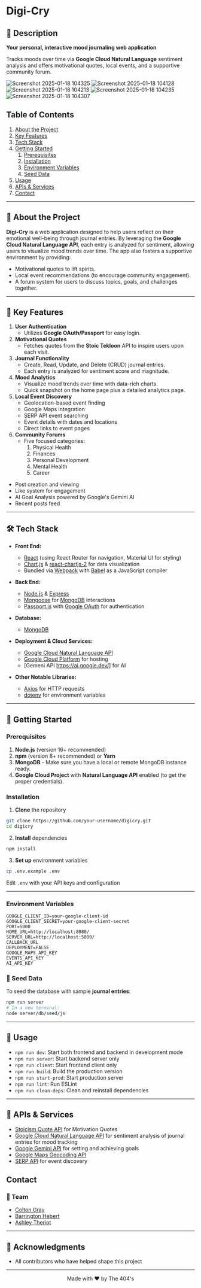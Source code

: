 # Digi-Cry

## 📝 Description
**Your personal, interactive mood journaling web application**

Tracks moods over time via **Google Cloud Natural Language** sentiment analysis and offers motivational quotes, local events, and a supportive community forum.

![Screenshot 2025-01-18 104325](https://github.com/user-attachments/assets/9b76c971-53e1-4276-b430-f29ca4155ed8)
![Screenshot 2025-01-18 104128](https://github.com/user-attachments/assets/38c842c8-5e5a-478c-9094-ec67d3286258)
![Screenshot 2025-01-18 104213](https://github.com/user-attachments/assets/6ceb7012-1aff-48ed-b1af-a40bf5fe67d8)
![Screenshot 2025-01-18 104235](https://github.com/user-attachments/assets/74162d2a-7832-402e-b782-ebd96f5a3ad1)
![Screenshot 2025-01-18 104307](https://github.com/user-attachments/assets/10410de6-24e3-41d0-8c46-b8c4554860f8)

## Table of Contents

1. [About the Project](#about-the-project)
2. [Key Features](#key-features)
3. [Tech Stack](#tech-stack)
4. [Getting Started](#getting-started)
    1. [Prerequisites](#prerequisites)
    2. [Installation](#installation)
    3. [Environment Variables](#environment-variables)
    4. [Seed Data](#seed-data)
5. [Usage](#usage)
6. [APIs & Services](#apis--services)
7. [Contact](#contact)

---

## 📂 About the Project

**Digi-Cry** is a web application designed to help users reflect on their emotional well-being through journal entries. By leveraging the **Google Cloud Natural Language API**, each entry is analyzed for sentiment, allowing users to visualize mood trends over time. The app also fosters a supportive environment by providing:

- Motivational quotes to lift spirits.
- Local event recommendations (to encourage community engagement).
- A forum system for users to discuss topics, goals, and challenges together.

---

## 🎯 Key Features

1. **User Authentication**
   - Utilizes **Google OAuth/Passport** for easy login.
2. **Motivational Quotes**
   - Fetches quotes from the **Stoic Tekloon** API to inspire users upon each visit.
3. **Journal Functionality**
   - Create, Read, Update, and Delete (CRUD) journal entries.
   - Each entry is analyzed for sentiment score and magnitude.
4. **Mood Analytics**
   - Visualize mood trends over time with data-rich charts.
   - Quick snapshot on the home page plus a detailed analytics page.
5. **Local Event Discovery**
    - Geolocation-based event finding
    - Google Maps integration
    - SERP API event searching
    - Event details with dates and locations
    - Direct links to event pages
6. **Community Forums**
    - Five focused categories:
        1. Physical Health
        2. Finances
        3. Personal Development
        4. Mental Health
        5. Career
  - Post creation and viewing
  - Like system for engagement
  - AI Goal Analysis powered by Google's Gemini AI
  - Recent posts feed

---

## 🛠️ Tech Stack

- **Front End:**
  - [React](https://reactjs.org/) (using React Router for navigation, Material UI for styling)
  - [Chart.js](https://www.chartjs.org/) & [react-chartjs-2](https://react-chartjs-2.js.org/) for data visualization
  - Bundled via [Webpack](https://webpack.js.org/) with [Babel](https://babeljs.io/) as a JavaScript compiler

- **Back End:**
  - [Node.js](https://nodejs.org/) & [Express](https://expressjs.com/)
  - [Mongoose](https://mongoosejs.com/) for [MongoDB](https://www.mongodb.com/) interactions
  - [Passport.js](http://www.passportjs.org/) with [Google OAuth](https://developers.google.com/identity) for authentication

- **Database:**
  - [MongoDB](https://www.mongodb.com/)

- **Deployment & Cloud Services:**
  - [Google Cloud Natural Language API](https://cloud.google.com/natural-language)
  - [Google Cloud Platform](https://cloud.google.com/) for hosting
  - [Gemeni API https://ai.google.dev/]  for AI
- **Other Notable Libraries:**
  - [Axios](https://github.com/axios/axios) for HTTP requests
  - [dotenv](https://github.com/motdotla/dotenv) for environment variables

---

## 🚀 Getting Started

### Prerequisites

1. **Node.js** (version 16+ recommended)
2. **npm** (version 8+ recommended) or **Yarn**
3. **MongoDB** - Make sure you have a local or remote MongoDB instance ready.
4. **Google Cloud Project** with **Natural Language API** enabled (to get the proper credentials).

### Installation

1. **Clone** the repository
```bash
git clone https://github.com/your-username/digicry.git
cd digicry
```

2. **Install** dependencies
```bash
npm install
```

3. **Set up** environment variables
```bash
cp .env.example .env
```
Edit `.env` with your API keys and configuration

---

### Environment Variables

```
GOOGLE_CLIENT_ID=your-google-client-id
GOOGLE_CLIENT_SECRET=your-google-client-secret
PORT=5000
HOME_URL=http://localhost:8080/
SERVER_URL=http://localhost:5000/
CALLBACK_URL
DEPLOYMENT=FALSE
GOOGLE_MAPS_API_KEY
EVENTS_API_KEY
AI_API_KEY
```

### 🌱 Seed Data

To seed the database with sample **journal entries**:

```bash
npm run server
# In a new terminal:
node server/db/seed/js
```
---

## 🔧 Usage

- `npm run dev`: Start both frontend and backend in development mode
- `npm run server`: Start backend server only
- `npm run client`: Start frontend client only
- `npm run build`: Build the production version
- `npm run start-prod`: Start production server
- `npm run lint`: Run ESLint
- `npm run clean-deps`: Clean and reinstall dependencies

---

## 🔗 APIs & Services

  - [Stoicism Quote API](https://github.com/tlcheah2/stoic-quote-lambda-public-api) for Motivation Quotes
  - [Google Cloud Natural Language API](https://cloud.google.com/natural-language/docs/basics) for sentiment analysis of journal entries for mood tracking
  - [Google Gemini API](https://ai.google.dev/gemini-api/docs/quickstart?lang=node) for setting and achieving goals
  - [Google Maps Geocoding API](https://developers.google.com/maps/documentation/geocoding/overview)
  - [SERP API](https://serpapi.com/) for event discovery

## Contact

### 👥 Team

- [Colton Gray](https://github.com/coltongraygg)
- [Barrington Hebert](https://github.com/bkhebert)
- [Ashley Theriot](https://github.com/atheriot827)

---

## 🙏 Acknowledgments

- All contributors who have helped shape this project

---

<p align="center">Made with ❤️ by The 404's</p>
